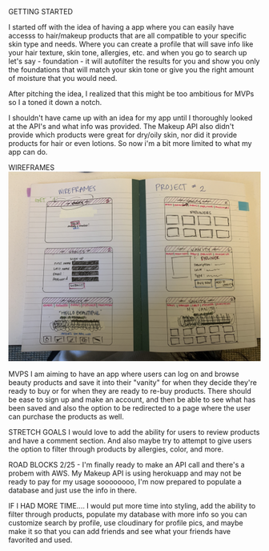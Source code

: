 GETTING STARTED

I started off with the idea of having a app where you can easily have accesss to hair/makeup products that are all compatible to your specific skin type and needs. Where you can create a profile that will save info like your hair texture, skin tone, allergies, etc. and when you go to search up let's say - foundation - it will autofilter the results for you and show you only the foundations that will match your skin tone or give you the right amount of moisture that you would need.

After pitching the idea, I realized that this might be too ambitious for MVPs so I a toned it down a notch.

I shouldn't have came up with an idea for my app until I thoroughly looked at the API's and what info was provided. The Makeup API also didn't provide which products were great for dry/oily skin, nor did it provide products for hair or even lotions. So now i'm a bit more limited to what my app can do.

WIREFRAMES
<img src="/public/img/wireframes.jpg">


MVPS
I am aiming to have an app where users can log on and browse beauty products and save it into their "vanity" for when they decide they're ready to buy or for when they are ready to re-buy products.
There should be ease to sign up and make an account, and then be able to see what has been saved and also the option to be redirected to a page where the user can purchase the products as well.

STRETCH GOALS
I would love to add the ability for users to review products and have a comment section. And also maybe try to attempt to give users the option to filter through products by allergies, color, and more.

ROAD BLOCKS
2/25 - I'm finally ready to make an API call and there's a probem with AWS. My Makeup API is using herokuapp and may not be ready to pay for my usage soooooooo, I'm now prepared to populate a database and just use the info in there.

IF I HAD MORE TIME....
I would put more time into styling, add the ability to filter through products, populate my database with more info so you can customize search by profile, use cloudinary for profile pics, and maybe make it so that you can add friends and see what your friends have favorited and used.
